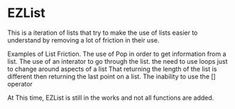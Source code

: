 # EZList
This is a iteration of lists that try to make the use of lists easier to understand by removing a lot of friction in their use. 

Examples of List Friction.
The use of Pop in order to get information from a list.
The use of an interator to go through the list.
the need to use loops just to change around aspects of a list
That returning the length of the list is different then returning the last point on a list.
The inability to use the [] operator

At This time, EZList is still in the works and not all functions are added.

